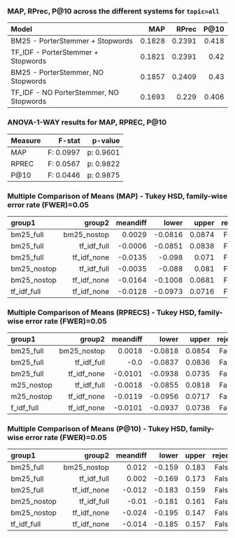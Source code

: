  
### MAP, RPrec, P@10 across the different systems for `topic=all`
| Model                                   |    MAP |   RPrec |   P@10 |
|:----------------------------------------|-------:|--------:|-------:|
| BM25 - PorterStemmer + Stopwords        | 0.1828 |  0.2391 |  0.418 |
| TF_IDF - PorterStemmer + Stopwords      | 0.1821 |  0.2391 |  0.42  |
| BM25 - PorterStemmer, NO Stopwords      | 0.1857 |  0.2409 |  0.43  |
| TF_IDF - NO PorterStemmer, NO Stopwords | 0.1693 |  0.229  |  0.406 |

### ANOVA-1-WAY results for MAP, RPREC, P@10
| Measure |    F-stat |  p-value  | 
|:--------|----------:|----------:| 
| MAP     | F: 0.0997 | p: 0.9601 |
| RPREC   | F: 0.0567 | p: 0.9822 |
| P@10    | F: 0.0446 | p: 0.9875 |



### Multiple Comparison of Means (MAP) - Tukey HSD, family-wise error rate (FWER)=0.05  

|    group1   |    group2   | meandiff |  lower  | upper  |  reject |
|:------------|------------:|---------:|--------:|-------:|--------:|
|  bm25_full  | bm25_nostop |  0.0029  | -0.0816 | 0.0874 |  False  |
|  bm25_full  | tf_idf_full | -0.0006  | -0.0851 | 0.0838 |  False  |
|  bm25_full  | tf_idf_none | -0.0135  |  -0.098 | 0.071  |  False  |
| bm25_nostop | tf_idf_full | -0.0035  |  -0.088 | 0.081  |  False  |
| bm25_nostop | tf_idf_none | -0.0164  | -0.1008 | 0.0681 |  False  |
| tf_idf_full | tf_idf_none | -0.0128  | -0.0973 | 0.0716 |  False  |


### Multiple Comparison of Means (RPRECS) - Tukey HSD, family-wise error rate (FWER)=0.05  

|   group1   |    group2   | meandiff |  lower  | upper  | reject |
|:-----------|------------:|---------:|--------:|-------:|-------:|
| bm25_full  | bm25_nostop |  0.0018  | -0.0818 | 0.0854 | False  |
| bm25_full  | tf_idf_full |   -0.0   | -0.0837 | 0.0836 | False  |
| bm25_full  | tf_idf_none | -0.0101  | -0.0938 | 0.0735 | False  |
| m25_nostop | tf_idf_full | -0.0018  | -0.0855 | 0.0818 | False  |
| m25_nostop | tf_idf_none | -0.0119  | -0.0956 | 0.0717 | False  |
| f_idf_full | tf_idf_none | -0.0101  | -0.0937 | 0.0736 | False  |

### Multiple Comparison of Means (P@10) - Tukey HSD, family-wise error rate (FWER)=0.05 

|    group1   |    group2   | meandiff | lower  | upper | reject |
|:------------|------------:|---------:|-------:|------:|-------:|
|  bm25_full  | bm25_nostop |  0.012   | -0.159 | 0.183 | False  |
|  bm25_full  | tf_idf_full |  0.002   | -0.169 | 0.173 | False  |
|  bm25_full  | tf_idf_none |  -0.012  | -0.183 | 0.159 | False  |
| bm25_nostop | tf_idf_full |  -0.01   | -0.181 | 0.161 | False  |
| bm25_nostop | tf_idf_none |  -0.024  | -0.195 | 0.147 | False  |
| tf_idf_full | tf_idf_none |  -0.014  | -0.185 | 0.157 | False  |
